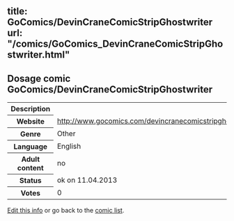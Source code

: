 title: GoComics/DevinCraneComicStripGhostwriter
url: "/comics/GoComics_DevinCraneComicStripGhostwriter.html"
---
Dosage comic GoComics/DevinCraneComicStripGhostwriter
-----------------------------------------

<table class="comicinfo">
<tr>
<th>Description</th><td></td>
</tr>
<tr>
<th>Website</th><td><a href="http://www.gocomics.com/devincranecomicstripghostwriter">http://www.gocomics.com/devincranecomicstripghostwriter</a></td>
</tr>
<tr>
<th>Genre</th><td>Other</td>
</tr>
<tr>
<th>Language</th><td>English</td>
</tr>
<tr>
<th>Adult content</th><td>no</td>
</tr>
<tr>
<th>Status</th><td>ok on 11.04.2013</td>
</tr>
<tr>
<th>Votes</th><td>0</div></td>
</tr>
</table>

[Edit this info](/comics/GoComics_DevinCraneComicStripGhostwriter_edit.html) or go back to the [comic list](../comic-index.html).
